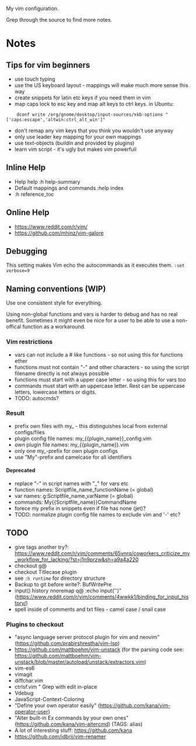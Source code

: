 My vim configuration.

Grep through the source to find more notes.

# Notes

## Tips for vim beginners
- use touch typing
- use the US keyboard layout - mappings will make much more sense this way
- create snippets for latin etc keys if you need them in vim
- map caps lock to esc key and map alt keys to ctrl keys. in Ubuntu:
```shell
    dconf write /org/gnome/desktop/input-sources/xkb-options "['caps:escape','altwin:ctrl_alt_win']"
```
- don't remap any vim keys that you think you wouldn't use anyway
- only use leader key mapping for your own mappings
- use text-objects (buildin and provided by plugins)
- learn vim script - it's ugly but makes vim powerfull

## Inline Help
- Help help :h help-summary
- Default mappings and commands
  :help index
- :h reference_toc

## Online Help
- https://www.reddit.com/r/vim/
- https://github.com/mhinz/vim-galore

## Debugging
This setting makes Vim echo the autocommands as it executes them.
  `:set verbose=9`

## Naming conventions (WIP)
Use one consistent style for everything.

Using non-global functions and vars is harder to debug and has no real benefit.
Sometimes it might even be nice for a user to be able to use a non-offical function as a workaround.

### Vim restrictions
- vars can not include a # like functions - so not using this for functions ether
- functions must not contain "-" and other characters - so using the script filename directly is not always possible
- functions must start with a upper case letter - so using this for vars too
- commands must start with an uppercase letter. Rest can be uppercase letters, lowercase letters or digits.
- TODO: autocmds?

### Result
- prefix own files with my_ - this distinguishes local from external configs/files
- plugin config file names: my_{{plugin_name}}_config.vim
- own plugin file names: my_{{plugin_name}}.vim
- only one my_-prefix for own plugin configs
- use "My"-prefix and camelcase for all identifiers

#### Deprecated
- replace "-" in script names with "_" for vars etc
- function names: Scriptfile_name_functionName (= global)
- var names: g:Scriptfile_name_varName (= global)
- commands: My{{Scriptfile_name}}CommandName
- forece my prefix in snippets even if file has none (jet)?
- TODO: normalize plugin config file names to exclude vim and '-' etc?

## TODO
- give tags another try?: https://www.reddit.com/r/vim/comments/65vnrq/coworkers_criticize_my_workflow_for_lacking/?st=j1n9przw&sh=a9a4a220
- checkout g@
- checkout Titlecase plugin
- see `:h runtime` for directory structure
- Backup to git before write?: BufWritePre
- input() history nnoremap q@ :echo input('')<CR><C-F>"
  (https://www.reddit.com/r/vim/comments/4wwkk1/binding_for_input_history/)
- spell inside of comments and txt files - camel case / snail case

### Plugins to checkout
- "async language server protocol plugin for vim and neovim"
  (https://github.com/prabirshrestha/vim-lsp)
- https://github.com/mattboehm/vim-unstack
  (for the parsing code see: https://github.com/mattboehm/vim-unstack/blob/master/autoload/unstack/extractors.vim)
- vim-es6
- vimagit
- diffchar.vim
- ctrlsf.vim " Grep with edit in-place
- Vdebug
- JavaScript-Context-Coloring
- "Define your own operator easily" (https://github.com/kana/vim-operator-user)
- "Alter built-in Ex commands by your own ones" (https://github.com/kana/vim-altercmd) (TAGS: alias)
- A lot of interesting stuff: https://github.com/kana
- https://github.com/idbrii/vim-renamer

